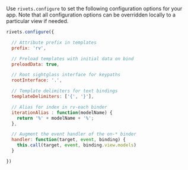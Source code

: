 Use `rivets.configure` to set the following configuration options for your app. Note that all configuration options can be overridden locally to a particular view if needed.

```javascript
rivets.configure({

  // Attribute prefix in templates
  prefix: 'rv',

  // Preload templates with initial data on bind
  preloadData: true,

  // Root sightglass interface for keypaths
  rootInterface: '.',

  // Template delimiters for text bindings
  templateDelimiters: ['{', '}'],

  // Alias for index in rv-each binder
  iterationAlias : function(modelName) {
    return '%' + modelName + '%';
  },

  // Augment the event handler of the on-* binder
  handler: function(target, event, binding) {
    this.call(target, event, binding.view.models)
  }

})
```
